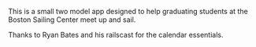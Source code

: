 This is a small two model app designed to help graduating students at the Boston Sailing Center meet up and sail. 

Thanks to Ryan Bates and his railscast for the calendar essentials.

